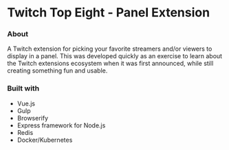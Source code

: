 # Twitch Top Eight - Panel Extension

### About
A Twitch extension for picking your favorite streamers and/or viewers to display in a panel. This was developed quickly as an exercise to learn about the Twitch extensions ecosystem when it was first announced, while still creating something fun and usable. 

### Built with
* Vue.js
* Gulp
* Browserify
* Express framework for Node.js
* Redis
* Docker/Kubernetes
